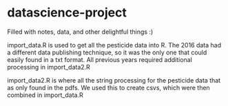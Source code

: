 # datascience-project
Filled with notes, data, and other delightful things :)


import_data.R is used to get all the pesticide data into R. The 2016 data had a different data publishing technique, so it was the only one that could easily found in a txt format. All previous years required additional processing in import_data2.R


import_data2.R is where all the string processing for the pesticide data that as only found in the pdfs. We used this to create csvs, which were then combined in import_data.R